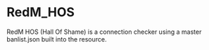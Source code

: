 # RedM_HOS
RedM HOS (Hall Of Shame) is a connection checker using a master banlist.json built into the resource.
